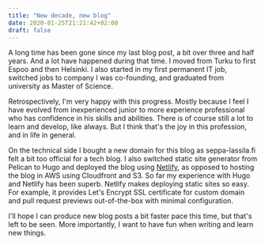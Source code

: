 ```yaml
---
title: "New decade, new blog"
date: 2020-01-25T21:21:42+02:00
draft: false
---
```


A long time has been gone since my last blog post, a bit over three and half years. And a lot have happened during that time. I moved from Turku to first Espoo and then Helsinki. I also started in my first permanent IT job, switched jobs to company I was co-founding, and graduated from university as Master of Science.

Retrospectively, I'm very happy with this progress. Mostly because I feel I have evolved from inexperienced junior to more experience professional who has confidence in his skills and abilities. There is of course still a lot to learn and develop, like always. But I think that's the joy in this profession, and in life in general.

On the technical side I bought a new domain for this blog as seppa-lassila.fi felt a bit too official for a tech blog. I also switched static site generator from Pelican to Hugo and deployed the blog using [Netlify](https://www.netlify.com/), as opposed to hosting the blog in AWS using Cloudfront and S3. So far my experience with Hugo and Netlify has been superb. Netlify makes deploying static sites so easy. For example, it provides Let's Encrypt SSL certificate for custom domain and pull request previews out-of-the-box with minimal configuration.

I'll hope I can produce new blog posts a bit faster pace this time, but that's left to be seen. More importantly, I want to have fun when writing and learn new things.
